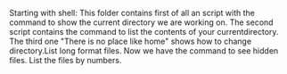 Starting with shell:
This folder contains first of all an script with the command to show the current directory we are working on.
The second script contains the command to list the contents of your currentdirectory.
The third one "There is no place like home" shows how to change directory.List long format files.
Now we have the command to see hidden files.
List the files by numbers.
